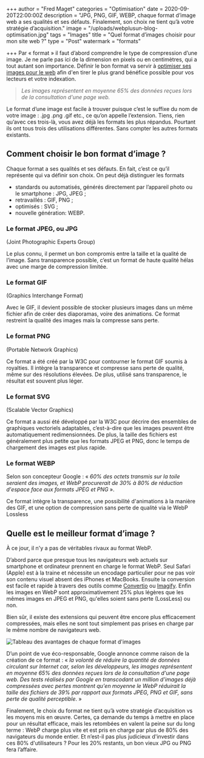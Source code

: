 +++
author = "Fred Maget"
categories = "Optimisation"
date = 2020-09-20T22:00:00Z
description = "JPG, PNG, GIF, WEBP, chaque format d’image web a ses qualités et ses défauts. Finalement, son choix ne tient qu’à votre stratégie d’acquisition."
image = "/uploads/webplusun-blog-optimisation.jpg"
tags = "Images"
title = "Quel format d’images choisir pour mon site web ?"
type = "Post"
watermark = "formats"

+++
Par « format » il faut d’abord comprendre le type de compression d’une image. Je ne parle pas ici de la dimension en pixels ou en centimètres, qui a tout autant son importance. Définir le bon format va servir à [optimiser ses images pour le web](/blog/pourquoi-optimiser-ses-images-pour-le-web/) afin d'en tirer le plus grand bénéfice possible pour vos lecteurs et votre indexation.

> _Les images représentent en moyenne 65% des données reçues lors de la consultation d'une page web._

Le format d’une image est facile à trouver puisque c’est le suffixe du nom de votre image : .jpg .png .gif etc., ce qu’on appelle l’extension. Tiens, rien qu’avec ces trois-là, vous avez déjà les formats les plus répandus. Pourtant ils ont tous trois des utilisations différentes. Sans compter les autres formats existants.

## **Comment choisir le bon format d’image ?**

Chaque format a ses qualités et ses défauts. En fait, c’est ce qu’il représente qui va définir son choix. On peut déjà distinguer les formats

* standards ou automatisés, générés directement par l’appareil photo ou le smartphone : JPG, JPEG ;
* retravaillés : GIF, PNG ;
* optimisés : SVG ;
* nouvelle génération: WEBP.

### **Le format JPEG, ou JPG**

(Joint Photographic Experts Group)

Le plus connu, il permet un bon compromis entre la taille et la qualité de l’image. Sans transparence possible, c’est un format de haute qualité hélas avec une marge de compression limitée.

### **Le format GIF**

(Graphics Interchange Format)

Avec le GIF, il devient possible de stocker plusieurs images dans un même fichier afin de créer des diaporamas, voire des animations. Ce format restreint la qualité des images mais la compresse sans perte.

### **Le format PNG**

(Portable Network Graphics)

Ce format a été créé par la W3C pour contourner le format GIF soumis à royalties. Il intègre la transparence et compresse sans perte de qualité, même sur des résolutions élevées. De plus, utilisé sans transparence, le résultat est souvent plus léger.

### **Le format SVG**

(Scalable Vector Graphics)

Ce format a aussi été développé par la W3C pour décrire des ensembles de graphiques vectoriels adaptables, c’est-à-dire que les images peuvent être automatiquement redimensionnées. De plus, la taille des fichiers est généralement plus petite que les formats JPEG et PNG, donc le temps de chargement des images est plus rapide.

### **Le format WEBP**

Selon son concepteur Google : « _60% des octets transmis sur la toile seraient des images, et WebP procurerait de 30% à 80% de réduction d'espace face aux formats JPEG et PNG_ ».

Ce format intègre la transparence, une possibilité d'animations à la manière des GIF, et une option de compression sans perte de qualité via le WebP Lossless

## **Quelle est le meilleur format d’image ?**

À ce jour, il n'y a pas de véritables rivaux au format WebP.

D’abord parce que presque tous les navigateurs web actuels sur smartphone et ordinateur prennent en charge le format WebP. Seul Safari (Apple) est à la traine et nécessite un encodage particulier pour ne pas voir son contenu visuel absent des iPhones et MacBooks. Ensuite la conversion est facile et rapide à travers des outils comme [Convertio](https://convertio.co/fr/formats/webp/) ou [Imagify](https://imagify.io/fr). Enfin les images en WebP sont approximativement 25% plus légères que les mêmes images en JPEG et PNG, qu'elles soient sans perte (LossLess) ou non.

Bien sûr, il existe des extensions qui peuvent être encore plus efficacement compressées, mais elles ne sont tout simplement pas prises en charge par le même nombre de navigateurs web.

![Tableau des avantages de chaque format d'images](/uploads/webplusun-tableau-avantages-images.webp "Tableau des types d'images")

D’un point de vue éco-responsable, Google annonce comme raison de la création de ce format : « _la volonté de réduire la quantité de données circulant sur Internet car, selon les développeurs, les images représentent en moyenne 65% des données reçues lors de la consultation d'une page web. Des tests réalisés par Google en transcodant un million d’images déjà compressées avec pertes montrent qu'en moyenne le WebP réduirait la taille des fichiers de 39% par rapport aux formats JPEG, PNG et GIF, sans perte de qualité perceptible_. »

Finalement, le choix du format ne tient qu’à votre stratégie d’acquisition vs les moyens mis en œuvre. Certes, ça demande du temps à mettre en place pour un résultat efficace, mais les retombées en valent la peine sur du long terme : WebP charge plus vite et est pris en charge par plus de 80% des navigateurs du monde entier. Et n’est-il pas plus judicieux d'investir dans ces 80% d'utilisateurs ? Pour les 20% restants, un bon vieux JPG ou PNG fera l’affaire.